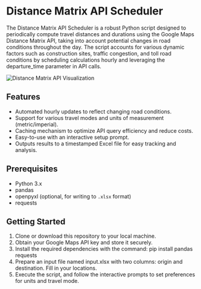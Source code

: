 # Distance Matrix API Scheduler

The Distance Matrix API Scheduler is a robust Python script designed to periodically compute travel distances and durations using the Google Maps Distance Matrix API, taking into account potential changes in road conditions throughout the day. The script accounts for various dynamic factors such as construction sites, traffic congestion, and toll road conditions by scheduling calculations hourly and leveraging the departure_time parameter in API calls.

![Distance Matrix API Visualization](./distance-matrix-google-maps-api.jpg)

## Features

- Automated hourly updates to reflect changing road conditions.
- Support for various travel modes and units of measurement (metric/imperial).
- Caching mechanism to optimize API query efficiency and reduce costs.
- Easy-to-use with an interactive setup prompt.
- Outputs results to a timestamped Excel file for easy tracking and analysis.

## Prerequisites

- Python 3.x
- pandas
- openpyxl (optional, for writing to `.xlsx` format)
- requests

## Getting Started

1. Clone or download this repository to your local machine.
2. Obtain your Google Maps API key and store it securely.
3. Install the required dependencies with the command:
   pip install pandas requests
4. Prepare an input file named input.xlsx with two columns: origin and destination. Fill in your locations.
5. Execute the script, and follow the interactive prompts to set preferences for units and travel mode.